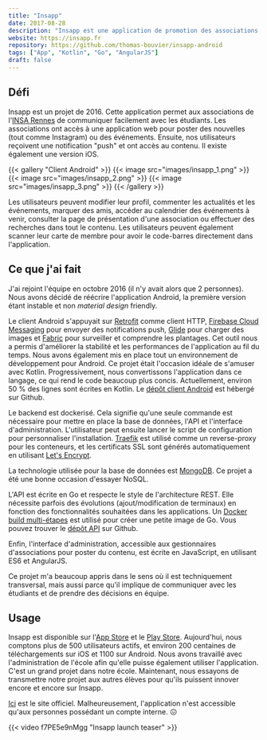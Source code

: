 ```yaml
---
title: "Insapp"
date: 2017-08-28
description: "Insapp est une application de promotion des associations au sein de l'INSA Rennes."
website: https://insapp.fr
repository: https://github.com/thomas-bouvier/insapp-android
tags: ["App", "Kotlin", "Go", "AngularJS"]
draft: false
---
```


## Défi

Insapp est un projet de 2016. Cette application permet aux associations de l'[INSA Rennes](https://www.insa-rennes.fr) de communiquer facilement avec les étudiants. Les associations ont accès à une application web pour poster des nouvelles (tout comme Instagram) ou des événements. Ensuite, nos utilisateurs reçoivent une notification "push" et ont accès au contenu. Il existe également une version iOS.

{{< gallery "Client Android" >}}
  {{< image src="images/insapp_1.png" >}}
  {{< image src="images/insapp_2.png" >}}
  {{< image src="images/insapp_3.png" >}}
{{< /gallery >}}

Les utilisateurs peuvent modifier leur profil, commenter les actualités et les événements, marquer des amis, accéder au calendrier des événements à venir, consulter la page de présentation d'une association ou effectuer des recherches dans tout le contenu. Les utilisateurs peuvent également scanner leur carte de membre pour avoir le code-barres directement dans l'application.

## Ce que j'ai fait

J'ai rejoint l'équipe en octobre 2016 (il n'y avait alors que 2 personnes). Nous avons décidé de réécrire l'application Android, la première version étant instable et non <em>material design</em> friendly.

Le client Android s'appuyait sur [Retrofit](http://square.github.io/retrofit) comme client HTTP, [Firebase Cloud Messaging](https://firebase.google.com/products/cloud-messaging) pour envoyer des notifications push, [Glide](https://bumptech.github.io/glide) pour charger des images et [Fabric](https://get.fabric.io) pour surveiller et comprendre les plantages. Cet outil nous a permis d'améliorer la stabilité et les performances de l'application au fil du temps. Nous avons également mis en place tout un environnement de développement pour Android. Ce projet était l'occasion idéale de s'amuser avec Kotlin. Progressivement, nous convertissons l'application dans ce langage, ce qui rend le code beaucoup plus concis. Actuellement, environ 50 % des lignes sont écrites en Kotlin. Le [dépôt client Android](https://github.com/thomas-bouvier/insapp-android) est hébergé sur Github.

Le backend est dockerisé. Cela signifie qu'une seule commande est nécessaire pour mettre en place la base de données, l'API et l'interface d'administration. L'utilisateur peut ensuite lancer le script de configuration pour personnaliser l'installation. [Traefik](https://traefik.io/) est utilisé comme un reverse-proxy pour les conteneurs, et les certificats SSL sont générés automatiquement en utilisant [Let's Encrypt](https://letsencrypt.org/).

La technologie utilisée pour la base de données est [MongoDB](https://www.mongodb.com/). Ce projet a été une bonne occasion d'essayer NoSQL.

L'API est écrite en Go et respecte le style de l'architecture REST. Elle nécessite parfois des évolutions (ajout/modification de terminaux) en fonction des fonctionnalités souhaitées dans les applications. Un [Docker build multi-étapes](https://docs.docker.com/develop/develop-images/multistage-build/#use-multi-stage-builds) est utilisé pour créer une petite image de Go. Vous pouvez trouver le [dépôt API](https://github.com/thomas-bouvier/insapp-go) sur Github.

Enfin, l'interface d'administration, accessible aux gestionnaires d'associations pour poster du contenu, est écrite en JavaScript, en utilisant ES6 et AngularJS.

Ce projet m'a beaucoup appris dans le sens où il est techniquement transversal, mais aussi parce qu'il implique de communiquer avec les étudiants et de prendre des décisions en équipe.

## Usage

Insapp est disponible sur l'[App Store](https://apps.apple.com/fr/app/insapp/id1159630227) et le [Play Store](https://play.google.com/store/apps/details?id=fr.insapp.insapp). Aujourd'hui, nous comptons plus de 500 utilisateurs actifs, et environ 200 centaines de téléchargements sur iOS et 1100 sur Android. Nous avons travaillé avec l'administration de l'école afin qu'elle puisse également utiliser l'application. C'est un grand projet dans notre école. Maintenant, nous essayons de transmettre notre projet aux autres élèves pour qu'ils puissent innover encore et encore sur Insapp.

[Ici](https://insapp.fr) est le site officiel. Malheureusement, l'application n'est accessible qu'aux personnes possédant un compte interne. 😖

{{< video f7PE5e9nMgg "Insapp launch teaser" >}}

